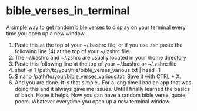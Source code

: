 # bible_verses_in_terminal
A simple way to get random bible verses to display on your terminal every time you open up a new window.

1. Paste this at the top of your ~/.bashrc file, or if you use zsh paste the following line (4) at the top of your ~/.zshrc file.
2. The ~/.bashrc and ~/.zshrc are usually located in your /home directory
3. Paste this following line at the top of your ~/.bashrc or ~/.zshrc file
4. shuf -n 1 /path/to/your/file/bible_verses_various.txt | head -1
5. $ nano /path/to/your/bible_verses_various.txt. Save it with CTRL + X.
6. And you are done. It is that simple.. For a long time I had an app that was doing this and it always gave me issues. Until I finally learned
the basics of bash. Hope it helps. Now you can have a random bible verse, quote, poem. Whatever everytime you open up a new terminal window.

